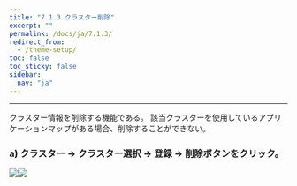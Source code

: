 ```yaml
---
title: "7.1.3 クラスター削除"
excerpt: ""
permalink: /docs/ja/7.1.3/
redirect_from:
  - /theme-setup/
toc: false
toc_sticky: false
sidebar:
  nav: "ja"
---
```



---

クラスター情報を削除する機能である。 該当クラスターを使用しているアプリケーションマップがある場合、削除することができない。

### a\) クラスター → クラスター選択 → 登録 → 削除ボタンをクリック。
![](/assets/JP/2.5/5.1.3_1.png)![](/assets/JP/2.5.3/5.1.3_2.png)



